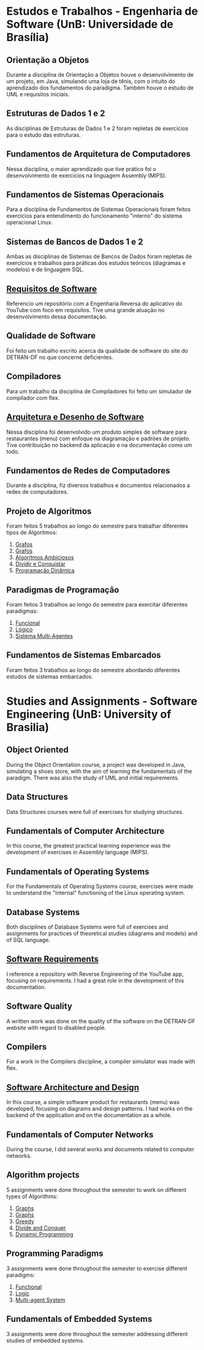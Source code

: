 # Estudos e Trabalhos - Engenharia de Software (UnB: Universidade de Brasília)

## Orientação a Objetos

Durante a disciplina de Orientação a Objetos houve o desenvolvimento de um projeto, em Java, simulando uma loja de tênis, com o intuito do aprendizado dos fundamentos do paradigma. Também houve o estudo de UML e requisitos iniciais.

## Estruturas de Dados 1 e 2

As disciplinas de Estruturas de Dados 1 e 2 foram repletas de exercícios para o estudo das estruturas.

## Fundamentos de Arquitetura de Computadores

Nessa disciplina, o maior aprendizado que tive prático foi o desenvolvimento de exercícios na linguagem Assembly (MIPS).

## Fundamentos de Sistemas Operacionais

Para a disciplina de Fundamentos de Sistemas Operacionais foram feitos exercícios para entendimento do funcionamento "interno" do sistema operacional Linux.

## Sistemas de Bancos de Dados 1 e 2

Ambas as disciplinas de Sistemas de Bancos de Dados foram repletas de exercícios e trabalhos para práticas dos estudos teóricos (diagramas e modelos) e de linguagem SQL.

## [Requisitos de Software](https://github.com/Requisitos-de-Software/2022.1-Youtube)

Referencio um repositório com a Engenharia Reversa do aplicativo do YouTube com foco em requisitos. Tive uma grande atuação no desenvolvimento dessa documentação.

## Qualidade de Software

Foi feito um trabalho escrito acerca da qualidade de software do site do DETRAN-DF no que concerne deficientes.

## Compiladores

Para um trabalho da disciplina de Compiladores foi feito um simulador de compilador com flex.

## [Arquitetura e Desenho de Software](https://github.com/UnBArqDsw2022-2/2022.2_G5_SoftSteakHouse)

Nessa disciplina foi desenvolvido um produto simples de software para restaurantes (menu) com enfoque na diagramação e padrões de projeto. Tive contribuição no backend da aplicação e na documentação como um todo.

## Fundamentos de Redes de Computadores

Durante a disciplina, fiz diversos trabalhos e documentos relacionados a redes de computadores.

## Projeto de Algoritmos

Foram feitos 5 trabalhos ao longo do semestre para trabalhar diferentes tipos de Algoritmos:

1. [Grafos](https://github.com/projeto-de-algoritmos/Grafos1_War)
1. [Grafos](https://github.com/projeto-de-algoritmos/Grafos2_WesterosNav/)
1. [Algoritmos Ambiciosos](https://github.com/projeto-de-algoritmos/Greed_WitcherAlchemy)
1. [Dividir e Conquistar](https://github.com/projeto-de-algoritmos/DividirConquistar_ExerciciosDiversos_Dupla25)
1. [Programação Dinâmica](https://github.com/projeto-de-algoritmos/PD_ExerciciosDiversosDupla25)

## Paradigmas de Programação

Foram feitos 3 trabalhos ao longo do semestre para exercitar diferentes paradigmas:

1. [Funcional](https://github.com/UnBParadigmas2023-1-Turma02/2023.1_G2_Funcional_UNO)
1. [Lógico](https://github.com/UnBParadigmas2023-1-Turma02/2023.1_G2_Logico_OptaSoftware)
1. [Sistema Multi-Agentes](https://github.com/UnBParadigmas2023-1-Turma02/2023.1_G2_SMA_SimuladorDoenca)

## Fundamentos de Sistemas Embarcados

Foram feitos 3 trabalhos ao longo do semestre abordando diferentes estudos de sistemas embarcados.

# Studies and Assignments - Software Engineering (UnB: University of Brasilia)

## Object Oriented

During the Object Orientation course, a project was developed in Java, simulating a shoes store, with the aim of learning the fundamentals of the paradigm. There was also the study of UML and initial requirements.

## Data Structures

Data Structures courses were full of exercises for studying structures.

## Fundamentals of Computer Architecture

In this course, the greatest practical learning experience was the development of exercises in Assembly language (MIPS).

## Fundamentals of Operating Systems

For the Fundamentals of Operating Systems course, exercises were made to understand the "internal" functioning of the Linux operating system.

## Database Systems

Both disciplines of Database Systems were full of exercises and assignments for practices of theoretical studies (diagrams and models) and of SQL language.

## [Software Requirements](https://github.com/Requisitos-de-Software/2022.1-Youtube)

I reference a repository with Reverse Engineering of the YouTube app, focusing on requirements. I had a great role in the development of this documentation.

## Software Quality

A written work was done on the quality of the software on the DETRAN-DF website with regard to disabled people.

## Compilers

For a work in the Compilers discipline, a compiler simulator was made with flex.

## [Software Architecture and Design](https://github.com/UnBArqDsw2022-2/2022.2_G5_SoftSteakHouse)

In this course, a simple software product for restaurants (menu) was developed, focusing on diagrams and design patterns. I had works on the backend of the application and on the documentation as a whole.

## Fundamentals of Computer Networks

During the course, I did several works and documents related to computer networks.

## Algorithm projects

5 assignments were done throughout the semester to work on different types of Algorithms:

1. [Graphs](https://github.com/projeto-de-algoritmos/Grafos1_War)
1. [Graphs](https://github.com/projeto-de-algoritmos/Grafos2_WesterosNav/)
1. [Greedy](https://github.com/projeto-de-algoritmos/Greed_WitcherAlchemy)
1. [Divide and Conquer](https://github.com/projeto-de-algoritmos/DividirConquistar_ExerciciosDiversos_Dupla25)
1. [Dynamic Programming](https://github.com/projeto-de-algoritmos/PD_ExerciciosDiversosDupla25)

## Programming Paradigms

3 assignments were done throughout the semester to exercise different paradigms:

1. [Functional](https://github.com/UnBParadigmas2023-1-Turma02/2023.1_G2_Funcional_UNO)
1. [Logic](https://github.com/UnBParadigmas2023-1-Turma02/2023.1_G2_Logico_OptaSoftware)
1. [Multi-agent System](https://github.com/UnBParadigmas2023-1-Turma02/2023.1_G2_SMA_SimuladorDoenca)

## Fundamentals of Embedded Systems

3 assignments were done throughout the semester addressing different studies of embedded systems.